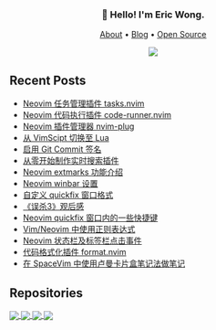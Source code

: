 <h3 align="center">👋 Hello! I'm Eric Wong.</h3>
<p align="center">
  <a href="https://wsdjeg.net/about/">About</a> •
  <a href="https://wsdjeg.net">Blog</a> •
  <a href="https://wsdjeg.net/git/">Open Source</a>
</p>

<p align="center">
<a href="https://github.com/wsdjeg">
<img src="https://github-readme-stats.vercel.app/api?username=wsdjeg&show_icons=true">
</a>
</p>

## Recent Posts

<!-- BLOG-POST-LIST:START -->
- [Neovim 任务管理插件 tasks.nvim](https://wsdjeg.net/tasks-manager-for-neovim/)
- [Neovim 代码执行插件 code-runner.nvim](https://wsdjeg.net/neovim-code-runner/)
- [Neovim 插件管理器 nvim-plug](https://wsdjeg.net/neovim-plugin-manager-nvim-plug/)
- [从 VimScipt 切换至 Lua](https://wsdjeg.net/from-vimscript-to-lua/)
- [启用 Git Commit 签名](https://wsdjeg.net/enable-git-commit-signing/)
- [从零开始制作实时搜索插件](https://wsdjeg.net/create-a-searching-plugin-from-scratch/)
- [Neovim extmarks 功能介绍](https://wsdjeg.net/neovim-extmarks/)
- [Neovim winbar 设置](https://wsdjeg.net/neovim-winbar/)
- [自定义 quickfix 窗口格式](https://wsdjeg.net/custom-quickfix-format/)
- [《误杀3》观后感](https://wsdjeg.net/20250108/)
- [Neovim quickfix 窗口内的一些快捷键](https://wsdjeg.net/key-bindings-for-neovim-quickfix-window/)
- [Vim/Neovim 中使用正则表达式](https://wsdjeg.net/using-regular-expressions-in-vim-and-neovim/)
- [Neovim 状态栏及标签栏点击事件](https://wsdjeg.net/neovim-tabline-statusline-click-events/)
- [代码格式化插件 format.nvim](https://wsdjeg.net/code-formatting-plugin-format-nvim/)
- [在 SpaceVim 中使用卢曼卡片盒笔记法做笔记](https://wsdjeg.net/zettelkasten-method-plugin-for-spacevim/)
<!-- BLOG-POST-LIST:END -->

## Repositories

<!-- wsdjeg repos start -->
<a href="https://github.com/wsdjeg/flygrep.nvim">
  <img align="center" src="https://github-readme-stats.vercel.app/api/pin/?username=wsdjeg&repo=flygrep.nvim" />
</a>

<a href="https://github.com/wsdjeg/nvim-plug">
  <img align="center" src="https://github-readme-stats.vercel.app/api/pin/?username=wsdjeg&repo=nvim-plug" />
</a>

<a href="https://github.com/wsdjeg/tasks.nvim">
  <img align="center" src="https://github-readme-stats.vercel.app/api/pin/?username=wsdjeg&repo=tasks.nvim" />
</a>

<a href="https://github.com/wsdjeg/code-runner.nvim">
  <img align="center" src="https://github-readme-stats.vercel.app/api/pin/?username=wsdjeg&repo=code-runner.nvim" />
</a>

<!-- wsdjeg repos end -->

